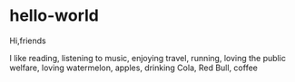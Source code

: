 # hello-world
Hi,friends

I like reading, listening to music, enjoying travel, running,  loving the public welfare, loving watermelon, apples, drinking Cola, Red Bull, coffee
